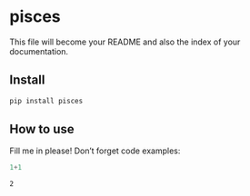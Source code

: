 # pisces

<!-- WARNING: THIS FILE WAS AUTOGENERATED! DO NOT EDIT! -->

This file will become your README and also the index of your
documentation.

## Install

``` sh
pip install pisces
```

## How to use

Fill me in please! Don’t forget code examples:

``` python
1+1
```

    2

